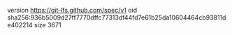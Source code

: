 version https://git-lfs.github.com/spec/v1
oid sha256:936b5009d27ff7770dffc77313df44fd7e61b25da10604464cb93811de402214
size 3671
